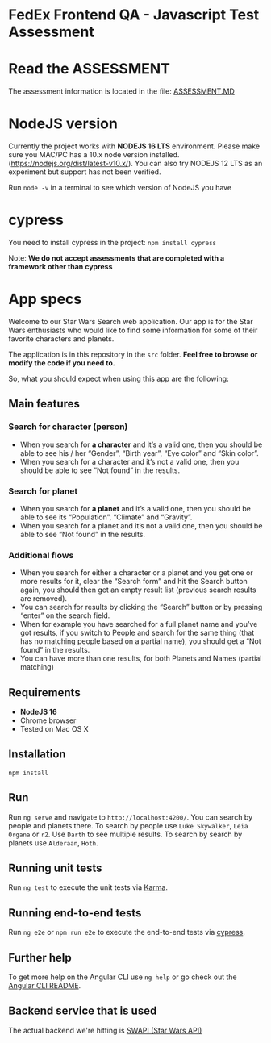 # FedEx Frontend QA - Javascript Test Assessment

# Read the ASSESSMENT

The assessment information is located in the file: [ASSESSMENT.MD](./ASSESSMENT.MD)

# NodeJS version

Currently the project works with **NODEJS 16 LTS** environment. Please make sure you MAC/PC has a 10.x node version installed. (https://nodejs.org/dist/latest-v10.x/). You can also try NODEJS 12 LTS as an experiment but support has not been verified.

Run `node -v` in a terminal to see which version of NodeJS you have

# cypress

You need to install cypress in the project: `npm install cypress`

Note: **We do not accept assessments that are completed with a framework other than cypress**

# App specs

Welcome to our Star Wars Search web application. Our app is for the Star Wars enthusiasts who would like to find some information for some of their favorite characters and planets.

The application is in this repository in the `src` folder. **Feel free to browse or modify the code if you need to.**

So, what you should expect when using this app are the following:

## Main features

### Search for character (person)

- When you search for **a character** and it’s a valid one, then you should be able to see his / her “Gender”, “Birth year”, “Eye color” and “Skin color”.
- When you search for a character and it’s not a valid one, then you should be able to see “Not found” in the results.

### Search for planet

- When you search for **a planet** and it’s a valid one, then you should be able to see its “Population”, “Climate” and “Gravity”.
- When you search for a planet and it’s not a valid one, then you should be able to see “Not found” in the results.

### Additional flows

- When you search for either a character or a planet and you get one or more results for it, clear the “Search form” and hit the Search button again, you should then get an empty result list (previous search results are removed).
- You can search for results by clicking the “Search” button or by pressing “enter” on the search field.
- When for example you have searched for a full planet name and you’ve got results, if you switch to People and search for the same thing (that has no matching people based on a partial name), you should get a “Not found” in the results.
- You can have more than one results, for both Planets and Names (partial matching)

## Requirements

- **NodeJS 16**
- Chrome browser
- Tested on Mac OS X

## Installation

```
npm install
```

## Run

Run `ng serve` and navigate to `http://localhost:4200/`.
You can search by people and planets there.
To search by people use `Luke Skywalker`, `Leia Organa` or `r2`. Use `Darth` to see multiple results.
To search by search by planets use `Alderaan`, `Hoth`.

## Running unit tests

Run `ng test` to execute the unit tests via [Karma](https://karma-runner.github.io).

## Running end-to-end tests

Run `ng e2e` or `npm run e2e` to execute the end-to-end tests via [cypress](https://github.com/cypress-io/cypress/tree/develop/npm/cypress-schematic).

## Further help

To get more help on the Angular CLI use `ng help` or go check out the [Angular CLI README](https://github.com/angular/angular-cli/blob/master/README.md).

## Backend service that is used

The actual backend we're hitting is [SWAPI (Star Wars API)](https://swapi.dev/documentation)
